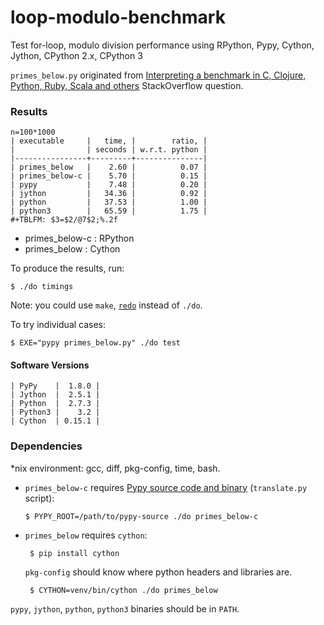 loop-modulo-benchmark
=====================

Test for-loop, modulo division performance using RPython, Pypy, Cython, Jython, CPython 2.x, CPython 3

`primes_below.py` originated from
[Interpreting a benchmark in C, Clojure, Python, Ruby, Scala and others](http://stackoverflow.com/questions/11641098/interpreting-a-benchmark-in-c-clojure-python-ruby-scala-and-others) StackOverflow question.

### Results

    n=100*1000
    | executable     |   time, |        ratio, |
    |                | seconds | w.r.t. python |
    |----------------+---------+---------------|
    | primes_below   |    2.60 |          0.07 |
    | primes_below-c |    5.70 |          0.15 |
    | pypy           |    7.48 |          0.20 |
    | jython         |   34.36 |          0.92 |
    | python         |   37.53 |          1.00 |
    | python3        |   65.59 |          1.75 |
    #+TBLFM: $3=$2/@7$2;%.2f


- primes_below-c : RPython
- primes_below : Cython

To produce the results, run:

    $ ./do timings

Note: you could use `make`, [`redo`](https://github.com/apenwarr/redo)
instead of `./do`.

To try individual cases:

    $ EXE="pypy primes_below.py" ./do test


#### Software Versions

    | PyPy    |  1.8.0 |
    | Jython  |  2.5.1 |
    | Python  |  2.7.3 |
    | Python3 |    3.2 |
    | Cython  | 0.15.1 |


### Dependencies

*nix environment: gcc, diff, pkg-config, time, bash.

-  `primes_below-c` requires [Pypy source code and binary](http://pypy.org/download.html)
   (`translate.py` script):

       $ PYPY_ROOT=/path/to/pypy-source ./do primes_below-c

- `primes_below` requires `cython`:

       $ pip install cython

  `pkg-config` should know where python headers and libraries are.

       $ CYTHON=venv/bin/cython ./do primes_below


`pypy`, `jython`, `python`, `python3` binaries should be in `PATH`.

